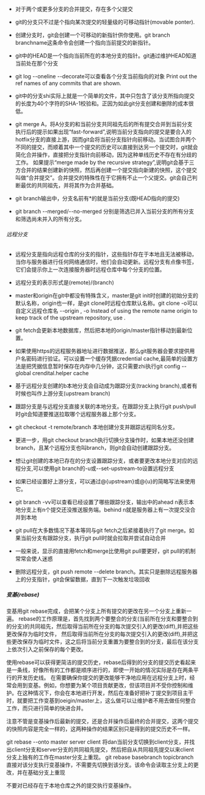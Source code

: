* 对于两个或更多分支的合并提交，存在多个父提交
* git的分支只不过是个指向某次提交的轻量级的可移动指针(movable ponter).

* 创建分支时，git会创建一个可移动的新指针供你使用。git branch branchname这条命令会创建一个指向当前提交的新指针。
* git中的HEAD是一个指向当前所在的本地分支的指针。git通过维护HEAD知道当前处在那个分支
* git log --oneline --decorate可以查看各个分支当前指向的对象
Print out the ref names of any commits that are shown. 
* git中的分支shi实际上就是一个简单的文件，其中只包含了该分支所指向提交的长度为40个字符的SHA-1校验和。正因为如此git分支创建和删除的成本很低。

* git merge A，将A分支的和当前分支共同祖先后的所有提交合并到当前分支
执行后的提示如果出现“fast-forward”,说明当前分支指向的提交是要合入的hotfix分支的直接上游，因而git会将当前分支指针向前移动。当试图合并两个不同的提交，而顺着其中一个提交的历史可以直接到达另一个提交时，git就会简化合并操作，直接把分支指针向前移动，因为这种单线历史不存在有分歧的工作。
如果提示“merge made by the recursive strategy”,说明git会基于三方合并的结果创建新的快照，然后再创建一个提交指向新建的快照，这个提交叫做“合并提交”。合并提交的特殊性在于它拥有不止一个父提交。git会自己判断最优的共同祖先，并将其作为合并基础。

* git branch输出中，分支名前有*的就是当前分支(既HEAD指向的提交)
* git branch --merged/--no-merged 分别是筛选已并入当前分支的所有分支和筛选尚未并入的所有分支。


###### 远程分支
* 远程分支是指向远程仓库的分支的指针，这些指针存在于本地且无法被移动，当你与服务器进行任何网络通信时，他们会自动更新。远程分支有点像书签，它们会提示你上一次连接服务器时远程仓库中每个分支的位置。
* 远程分支的表示形式是(remote)/(branch) 
* master和origin在git中都没有特殊含义，master是git init时创建的初始分支的默认名称，origin也一样，是git clone时远程仓库默认名称。git clone -o可以自定义远程仓库名
 --origin <name>, -o <name> Instead of using the remote name origin to keep track of the upstream repository, use <name>.

* git fetch会更新本地数据库，然后把本地的origin/master指针移动到最新位置。

* 如果使用https的远程服务器地址进行数据推送，那么git服务器会要求提供用户名密码进行验证。可以设置一个缓存凭据credential cache,最简单的设置方法是把凭据信息暂时保存在内存中几分钟，这只需要zhi执行git config --global crendital.helper cache
* 基于远程分支创建的b本地分支会自动成为跟踪分支(tracking branch),或者有时候也叫作上游分支(upstream branch)
* 跟踪分支是与远程分支直接关联的本地分支。在跟踪分支上执行git push/pull时git会知道要推送拉取哪个远程服务器上那个分支。
* git checkout -t remote/branch 本地创建分支并跟踪远程同名分支。
* 更进一步，用git checkout branch执行切换分支操作时，如果本地还没创建branch，且某个远程分支也叫branch，则git会自动创建跟踪分支。
* 想让git创建的本地已存在的分支设置跟踪分支，或者要更改本地分支对应的远程分支,可以使用git branch的-u或--set-upstream-to设置远程分支
* 如果已经设置好上游分支，可以通过@{upstream}或@{u}的简略写法来使用它。
* git branch -vv可以查看已经设置了哪些跟踪分支，输出中的ahead n表示本地分支上有n个提交还没推送服务端。behind n就是服务器上有一次提交没合并到本地

* git pull在大多数情况下基本等同与git fetch之后紧接着执行了git merge。如果当前分支有跟踪分支，执行git pull时就会拉取并尝试自动合并
* 一般来说，显示的直接用fetch和merge比使用git pull要更好，git pull的机制常常会使人迷惑

* 删除远程分支，git push remote --delete branch。其实只是删除远程服务器上的分支指针，git会保留数据，直到下一次触发垃圾回收


##### 变基(rebase)
变基用git rebase完成，会把某个分支上所有提交的更改在另一个分支上重新一遍。
rebase的工作原理是，首先找到两个要整合的分支(当前所在分支和要整合到的分支)的共同祖先，然后取得当前所在分支的每次提交引入的更改(diff),并把这些更改保存为临时文件，
然后取得当前所在分支的每次提交引入的更改(diff),并把这些更改保存为临时文件，这之后将当前分支重置为要整合到的分支，最后在该分支上依次引入之前保存的每个更改。

使用rebase可以获得更简洁的提交历史，rebase后得到的分支的提交历史看起来是一条线，好像所有的工作都是顺序进行的，即使一开始的情况实际是存在两条平行的开发历史线。
在需要确保你提交的更改能够干净地应用在远程分支上时，经常会用到变基。例如，你想要为某个项目贡献更改，但该项目并不受你控制和维护。在这种情况下，你会在本地进行开发，然后在准备好把补丁提交到项目主干时，就要把工作变基到oeigin/master上，这么做可以让维护者不用去做任何整合工作，而只进行简单的快进合并。

注意不管是变基操作后最新的提交，还是合并操作后最终的合并提交，这两个提交的快照内容是完全一样的，这两种操作的结果区别只是得到的提交历史不一样。



git rebase --onto master server client 将dan当前分支切换到client分支，并找出client分支和server分支的共同祖先提交，然后把自从共同祖先提交以来client分支上独有的工作在master分支上重现。
git rebase basebranch topicbranch 直接对该分支执行变基操作，不需要先切换到该分支。该命令会读取主分支上的更改，并在基础分支上重现

不要对已经存在于本地仓库之外的提交执行变基操作。













